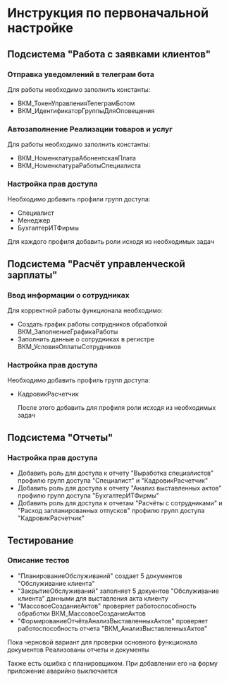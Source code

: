 # Инструкция по первоначальной настройке

## Подсистема "Работа с заявками клиентов"

### Отправка уведомлений в телеграм бота

Для работы необходимо заполнить константы:

- ВКМ_ТокенУправленияТелеграмБотом
- ВКМ_ИдентификаторГруппыДляОповещения

### Автозаполнение Реализации товаров и услуг

Для работы необходимо заполнить константы:

- ВКМ_НоменклатураАбонентскаяПлата
- ВКМ_НоменклатураРаботыСпециалиста

### Настройка прав доступа

Необходимо добавить профили групп доступа:

- Специалист
- Менеджер
- БухгалтерИТФирмы

 Для каждого профиля добавить роли исходя из необходимых задач 

## Подсистема "Расчёт управленческой зарплаты"

### Ввод информации о сотрудниках

Для корректной работы функционала необходимо:

- Cоздать график работы сотрудников обработкой ВКМ_ЗаполнениеГрафикаРаботы
- Заполнить данные о сотрудниках в регистре ВКМ_УсловияОплатыСотрудников

### Настройка прав доступа

Необходимо добавить профиль групп доступа:

- КадровикРасчетчик

  После этого добавить для профиля роли исходя из необходимых задач

## Подсистема "Отчеты"

### Настройка прав доступа

- Добавить роль для доступа  к отчету "Выработка специалистов" профилю групп доступа "Специалист" и "КадровикРасчетчик"
- Добавить роль для доступа  к отчету "Анализ выставленных актов" профилю групп доступа "БухгалтерИТФирмы"
- Добавить роль для доступа  к отчетам "Расчёты с сотрудниками" и "Расход запланированных отпусков" профилю групп доступа "КадровикРасчетчик"

## Тестирование

### Описание тестов

- "ПланированиеОбслуживаний" создает 5 документов "Обслуживание клиента"
- "ЗакрытиеОбслуживаний" заполняет 5 докуентов "Обслуживание клиента" данными для выставления акта клиенту
- "МассовоеСозданиеАктов" проверяет работоспособность обработки ВКМ_МассовоеСозданиеАктов
- "ФормированиеОтчётаАнализВыставленныхАктов" проверяет работоспособность отчета "ВКМ_АнализВыставленныхАктов" 

Пока черновой вариант для проверки основного функционала документов
Реализованы отчеты и документы

Также есть ошибка с планировщиком. При добавлении его на форму приложение аварийно выключается

